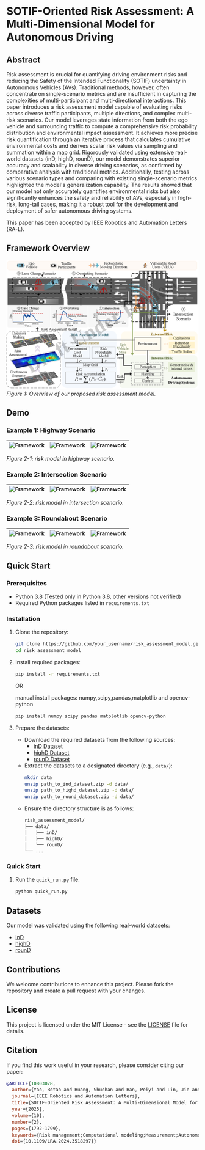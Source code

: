 # SOTIF-Oriented Risk Assessment: A Multi-Dimensional Model for Autonomous Driving


## Abstract
Risk assessment is crucial for quantifying driving environment risks and reducing the Safety of the Intended Functionality (SOTIF) uncertainty in Autonomous Vehicles (AVs). Traditional methods, however, often concentrate on single-scenario metrics and are insufficient in capturing the complexities of multi-participant and multi-directional interactions. This paper introduces a risk assessment model capable of evaluating risks across diverse traffic participants, multiple directions, and complex multi-risk scenarios. Our model leverages state information from both the ego vehicle and surrounding traffic to compute a comprehensive risk probability distribution and environmental impact assessment. It achieves more precise risk quantification through an iterative process that calculates cumulative environmental costs and derives scalar risk values via sampling and summation within a map grid. Rigorously validated using extensive real-world datasets (inD, highD, rounD), our model demonstrates superior accuracy and scalability in diverse driving scenarios, as confirmed by comparative analysis with traditional metrics. Additionally, testing across various scenario types and comparing with existing single-scenario metrics highlighted the model's generalization capability. The results showed that our model not only accurately quantifies environmental risks but also significantly enhances the safety and reliability of AVs, especially in high-risk, long-tail cases, making it a robust tool for the development and deployment of safer autonomous driving systems.

This paper has been accepted by IEEE Robotics and Automation Letters (RA-L).
## Framework Overview

![Framework](figure/framework.png)
*Figure 1: Overview of our proposed risk assessment model.*

## Demo

### Example 1: Highway Scenario

![Framework](figure/highD_01_01.gif)|![Framework](figure/highD_01_769.gif)|![Framework](figure/highD_01_11003.gif)
---|---|---|

*Figure 2-1: risk model in highway scenario.*

### Example 2: Intersection Scenario
![Framework](figure/ind_00_7692.gif)|![Framework](figure/ind_00_10996.gif)|![Framework](figure/ind_00_4472.gif)
---|---|---|

*Figure 2-2: risk model in intersection scenario.*
### Example 3: Roundabout Scenario
![Framework](figure/round_00_501.gif)|![Framework](figure/round_00_1272.gif)|![Framework](figure/round_10_3821.gif)
---|---|---|

*Figure 2-3: risk model in roundabout scenario.*
## Quick Start

### Prerequisites

- Python 3.8 (Tested only in Python 3.8, other versions not verified)
- Required Python packages listed in `requirements.txt`

### Installation

1. Clone the repository:
    ```bash
    git clone https://github.com/your_username/risk_assessment_model.git
    cd risk_assessment_model
    ```

2. Install required packages:
    ```bash
    pip install -r requirements.txt
    ```
    
    OR 
    
    manual install packages: numpy,scipy,pandas,matplotlib and opencv-python
    ```bash
    pip install numpy scipy pandas matplotlib opencv-python
    
    ```
3. Prepare the datasets:
    - Download the required datasets from the following sources:
        - [inD Dataset](https://www.ind-dataset.com/)
        - [highD Dataset](https://www.highd-dataset.com/)
        - [rounD Dataset](https://www.round-dataset.com/)
    - Extract the datasets to a designated directory (e.g., `data/`):
        ```bash
        mkdir data
        unzip path_to_ind_dataset.zip -d data/
        unzip path_to_highd_dataset.zip -d data/
        unzip path_to_round_dataset.zip -d data/
        ```
    - Ensure the directory structure is as follows:
        ```
        risk_assessment_model/
        ├── data/
        │   ├── inD/
        │   ├── highD/
        │   └── rounD/
        └── ...
        ```

### Quick Start

1. Run the `quick_run.py` file:
    ```python
    python quick_run.py
    ```

## Datasets

Our model was validated using the following real-world datasets:

- [inD](https://levelxdata.com/ind-dataset/)
- [highD](https://levelxdata.com/highd-dataset/)
- [rounD](https://levelxdata.com/round-dataset/)

## Contributions

We welcome contributions to enhance this project. Please fork the repository and create a pull request with your changes.

## License

This project is licensed under the MIT License - see the [LICENSE](LICENSE) file for details.

## Citation

If you find this work useful in your research, please consider citing our paper:

```bibtex
@ARTICLE{10803078,
  author={Yao, Botao and Huang, Shuohan and Han, Peiyi and Lin, Jie and Duan, Shaoming and Liu, Chuanyi},
  journal={IEEE Robotics and Automation Letters}, 
  title={SOTIF-Oriented Risk Assessment: A Multi-Dimensional Model for Autonomous Driving}, 
  year={2025},
  volume={10},
  number={2},
  pages={1792-1799},
  keywords={Risk management;Computational modeling;Measurement;Autonomous vehicles;Safety;Adaptation models;Vehicle dynamics;Uncertainty;Collision avoidance;Accuracy;Multi-robot systems;path planning for multiple mobile robots or agents;collision avoidance;planning under uncertainty},
  doi={10.1109/LRA.2024.3518297}}